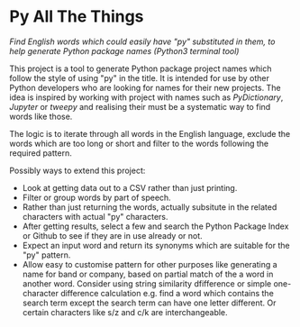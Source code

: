 # Py All The Things
_Find English words which could easily have "py" substituted in them, to help generate Python package names (Python3 terminal tool)_

This project is a tool to generate Python package project names which follow the style of using "py" in the title. It is intended for use by other Python developers who are looking for names for their new projects. The idea is inspired by working with project with names such as _PyDictionary_, _Jupyter_ or _tweepy_ and realising their must be a systematic way to find words like those.

The logic is to iterate through all words in the English language, exclude the words which are too long or short and filter to the words following the required pattern.

Possibly ways to extend this project:

- Look at getting data out to a CSV rather than just printing.
- Filter or group words by part of speech.
- Rather than just returning the words, actually subsitute in the related characters with actual "py" characters.
- After getting results, select a few and search the Python Package Index or Github to see if they are in use already or not.
- Expect an input word and return its synonyms which are suitable for the "py" pattern.
- Allow easy to customise pattern for other purposes like generating a name for band or company, based on partial match of the a word in another word. Consider using string similarity dfifference or simple one-character difference calculation e.g. find a word which contains the search term except the search term can have one letter different. Or certain characters like s/z and c/k are interchangeable.
